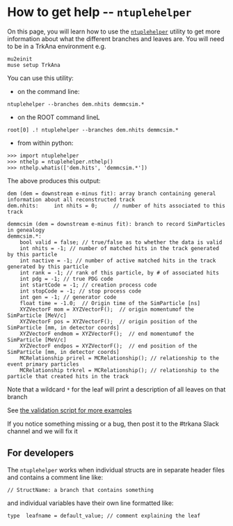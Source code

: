# How to get help -- ```ntuplehelper```

On this page, you will learn how to use the [```ntuplehelper```](../../utils/ntuplehelper.py) utility to get more information about what the different branches and leaves are. You will need to be in a TrkAna environment e.g.

```
mu2einit
muse setup TrkAna
```

You can use this utility:

* on the command line:

```
ntuplehelper --branches dem.nhits demmcsim.*
```

* on the ROOT command lineL
```
root[0] .! ntuplehelper --branches dem.nhits demmcsim.*
```

* from within python:

```
>>> import ntuplehelper
>>> nthelp = ntuplehelper.nthelp()
>>> nthelp.whatis(['dem.hits', 'demmcsim.*'])
```

The above produces this output:

```
dem (dem = downstream e-minus fit): array branch containing general information about all reconstructed track
dem.nhits:     int nhits = 0;     // number of hits associated to this track

demmcsim (dem = downstream e-minus fit): branch to record SimParticles in genealogy
demmcsim.*:
    bool valid = false; // true/false as to whether the data is valid
    int nhits = -1; // number of matched hits in the track generated by this particle
    int nactive = -1; // number of active matched hits in the track generated by this particle
    int rank = -1; // rank of this particle, by # of associated hits
    int pdg = -1; // true PDG code
    int startCode = -1; // creation process code
    int stopCode = -1; // stop process code
    int gen = -1; // generator code
    float time = -1.0;  // Origin time of the SimParticle [ns]
    XYZVectorF mom = XYZVectorF();  // origin momentumof the SimParticle [MeV/c]
    XYZVectorF pos = XYZVectorF();  // origin position of the SimParticle [mm, in detector coords]
    XYZVectorF endmom = XYZVectorF();  // end momentumof the SimParticle [MeV/c]
    XYZVectorF endpos = XYZVectorF();  // end position of the SimParticle [mm, in detector coords]
    MCRelationship prirel = MCRelationship(); // relationship to the event primary particles
    MCRelationship trkrel = MCRelationship(); // relationship to the particle that created hits in the track
```

Note that a wildcard ```*``` for the leaf will print a description of all leaves on that branch

See [the validation script for more examples](../../validation/ntuplehelper-test.py)


If you notice something missing or a bug, then post it to the #trkana Slack channel and we will fix it

## For developers

The ```ntuplehelper``` works when individual structs are in separate header files and contains a comment line like:

```
// StructName: a branch that contains something
```

and individual variables have their own line formatted like:

```
type  leafname = default_value; // comment explaining the leaf
```
